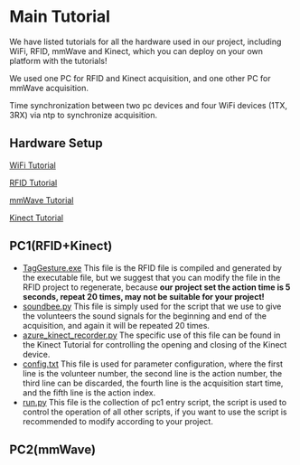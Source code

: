 # Main Tutorial

We have listed tutorials for all the hardware used in our project, including WiFi, RFID, mmWave and Kinect, which you can deploy on your own platform with the tutorials!

We used one PC for RFID and Kinect acquisition, and one other  PC for mmWave acquisition.

Time synchronization between two pc devices and four WiFi devices (1TX, 3RX) via ntp to synchronize acquisition.

## Hardware Setup

[WiFi Tutorial](https://github.com/aiotgroup/XRF55-repo/tree/main/hardware%20tutorial/WiFi)

[RFID Tutorial](https://github.com/aiotgroup/XRF55-repo/tree/main/hardware%20tutorial/RFID)

[mmWave Tutorial](https://github.com/aiotgroup/XRF55-repo/tree/main/hardware%20tutorial/mmWave)

[Kinect Tutorial](https://github.com/aiotgroup/XRF55-repo/tree/main/hardware%20tutorial/Kinect)

## PC1(RFID+Kinect)

-  [TagGesture.exe](./assets/pc1/TagGesture.exe) This file is the RFID file is compiled and generated by the executable file, but we suggest that you can modify the file in the RFID project to regenerate, because **our project set the action time is 5 seconds, repeat 20 times, may not be suitable for your project!**
-  [soundbee.py](./assets/pc1/soundbee.py) This file is simply used for the script that we use to give the volunteers the sound signals for the beginning and end of the acquisition, and again it will be repeated 20 times.
-  [azure_kinect_recorder.py](./assets/pc1/azure_kinect_recorder.py) The specific use of this file can be found in the Kinect Tutorial for controlling the opening and closing of the Kinect device.
-  [config.txt](./assets/pc1/config.txt) This file is used for parameter configuration, where the first line is the volunteer number, the second line is the action number, the third line can be discarded, the fourth line is the acquisition start time, and the fifth line is the action index.
-  [run.py](./assets/pc1/run.py) This file is the collection of pc1 entry script, the script is used to control the operation of all other scripts, if you want to use the script is recommended to modify according to your project.

## PC2(mmWave)

